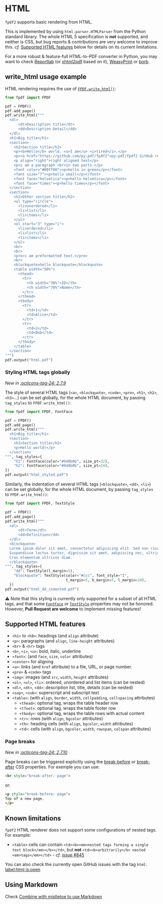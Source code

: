 # HTML

`fpdf2` supports basic rendering from HTML.

This is implemented by using `html.parser.HTMLParser` from the Python standard library.
The whole HTML 5 specification is **not** supported, and neither is CSS,
but bug reports & contributions are very welcome to improve this.
_cf._ [Supported HTML features](#supported-html-features) below for details on its current limitations.

For a more robust & feature-full HTML-to-PDF converter in Python,
you may want to check [Reportlab](https://www.reportlab.com) (or [xhtml2pdf](https://pypi.org/project/xhtml2pdf/) based on it), [WeasyPrint](https://weasyprint.org)
or [borb](https://github.com/jorisschellekens/borb-examples/#76-exporting-html-as-pdf).


## write_html usage example

HTML rendering requires the use of [`FPDF.write_html()`](https://py-pdf.github.io/fpdf2/fpdf/fpdf.html#fpdf.fpdf.FPDF.write_html):

```python
from fpdf import FPDF

pdf = FPDF()
pdf.add_page()
pdf.write_html("""
  <dl>
      <dt>Description title</dt>
      <dd>Description Detail</dd>
  </dl>
  <h1>Big title</h1>
  <section>
    <h2>Section title</h2>
    <p><b>Hello</b> world. <u>I am</u> <i>tired</i>.</p>
    <p><a href="https://github.com/py-pdf/fpdf2">py-pdf/fpdf2 GitHub repo</a></p>
    <p align="right">right aligned text</p>
    <p>i am a paragraph <br>in two parts.</p>
    <font color="#00ff00"><p>hello in green</p></font>
    <font size="7"><p>hello small</p></font>
    <font face="helvetica"><p>hello helvetica</p></font>
    <font face="times"><p>hello times</p></font>
  </section>
  <section>
    <h2>Other section title</h2>
    <ul type="circle">
      <li>unordered</li>
      <li>list</li>
      <li>items</li>
    </ul>
    <ol start="3" type="i">
      <li>ordered</li>
      <li>list</li>
      <li>items</li>
    </ol>
    <br>
    <br>
    <pre>i am preformatted text.</pre>
    <br>
    <blockquote>hello blockquote</blockquote>
    <table width="50%">
      <thead>
        <tr>
          <th width="30%">ID</th>
          <th width="70%">Name</th>
        </tr>
      </thead>
      <tbody>
        <tr>
          <td>1</td>
          <td>Alice</td>
        </tr>
        <tr>
          <td>2</td>
          <td>Bob</td>
        </tr>
      </tbody>
    </table>
  </section>
""")
pdf.output("html.pdf")
```


### Styling HTML tags globally

_New in [:octicons-tag-24: 2.7.9](https://github.com/py-pdf/fpdf2/blob/master/CHANGELOG.md)_

The style of several HTML tags (`<a>`, `<blockquote>`, `<code>`, `<pre>`, `<h1>`, `<h2>`, `<h3>`...) can be set globally, for the whole HTML document, by passing `tag_styles` to `FPDF.write_html()`:

```python
from fpdf import FPDF, FontFace

pdf = FPDF()
pdf.add_page()
pdf.write_html("""
  <h1>Big title</h1>
  <section>
    <h2>Section title</h2>
    <p>Hello world!</p>
  </section>
""", tag_styles={
    "h1": FontFace(color="#948b8b", size_pt=32),
    "h2": FontFace(color="#948b8b", size_pt=24),
})
pdf.output("html_styled.pdf")
```

Similarly, the indentation of several HTML tags (`<blockquote>`, `<dd>`, `<li>`) can be set globally, for the whole HTML document, by passing `tag_styles` to `FPDF.write_html()`:

```python
from fpdf import FPDF, TextStyle

pdf = FPDF()
pdf.add_page()
pdf.write_html("""
  <dl>
      <dt>Term</dt>
      <dd>Definition</dd>
  </dl>
  <blockquote>
  Lorem ipsum dolor sit amet, consectetur adipiscing elit. Sed non risus.
  Suspendisse lectus tortor, dignissim sit amet, adipiscing nec, ultricies sed, dolor.
  Cras elementum ultrices diam.
  </blockquote>
""", tag_styles={
    "dd": TextStyle(l_margin=5),
    "blockquote": TextStyle(color="#ccc", font_style="I",
                            t_margin=5, b_margin=5, l_margin=10),
  })
pdf.output("html_dd_indented.pdf")
```

⚠️ Note that this styling is currently only supported for a subset of all HTML tags,
and that some [`FontFace`](https://py-pdf.github.io/fpdf2/fpdf/fonts.html#fpdf.fonts.FontFace) or [`TextStyle`](https://py-pdf.github.io/fpdf2/fpdf/fonts.html#fpdf.fonts.TextStyle) properties may not be honored.
However, **Pull Request are welcome** to implement missing features!


## Supported HTML features

* `<h1>` to `<h8>`: headings (and `align` attribute)
* `<p>`: paragraphs (and `align`, `line-height` attributes)
* `<br>` & `<hr>` tags
* `<b>`, `<i>`, `<u>`: bold, italic, underline
* `<font>`: (and `face`, `size`, `color` attributes)
* `<center>` for aligning
* `<a>`: links (and `href` attribute) to a file, URL, or page number.
* `<pre>` & `<code>` tags
* `<img>`: images (and `src`, `width`, `height` attributes)
* `<ol>`, `<ul>`, `<li>`: ordered, unordered and list items (can be nested)
* `<dl>`, `<dt>`, `<dd>`: description list, title, details (can be nested)
* `<sup>`, `<sub>`: superscript and subscript text
* `<table>`: (with `align`, `border`, `width`, `cellpadding`, `cellspacing` attributes)
    + `<thead>`: optional tag, wraps the table header row
    + `<tfoot>`: optional tag, wraps the table footer row
    + `<tbody>`: optional tag, wraps the table rows with actual content
    + `<tr>`: rows (with `align`, `bgcolor` attributes)
    + `<th>`: heading cells (with `align`, `bgcolor`, `width` attributes)
    * `<td>`: cells (with `align`, `bgcolor`, `width`, `rowspan`, `colspan` attributes)

### Page breaks

_New in [:octicons-tag-24: 2.7.10](https://github.com/py-pdf/fpdf2/blob/master/CHANGELOG.md)_

Page breaks can be triggered explicitly using the [break-before](https://developer.mozilla.org/en-US/docs/Web/CSS/break-before) or [break-after](https://developer.mozilla.org/en-US/docs/Web/CSS/break-after) CSS properties.
For exemple you can use:
```html
<br style="break-after: page">
```
or:
```html
<p style="break-before: page">
Top of a new page.
</p>
```

## Known limitations

`fpdf2` HTML renderer does not support some configurations of nested tags.
For example:

* `<table>` cells can contain `<td><b><em>nested tags forming a single text block</em></b></td>`, but **not** `<td><b>arbitrarily</b> nested <em>tags</em></td>` - _cf._ [issue #845](https://github.com/py-pdf/fpdf2/issues/845)

You can also check the currently open GitHub issues with the tag `html`:
[label:html is:open](https://github.com/py-pdf/fpdf2/issues?q=is%3Aopen+label%3Ahtml)


## Using Markdown

Check [Combine with mistletoe to use Markdown](CombineWithMistletoeoToUseMarkdown.md)

